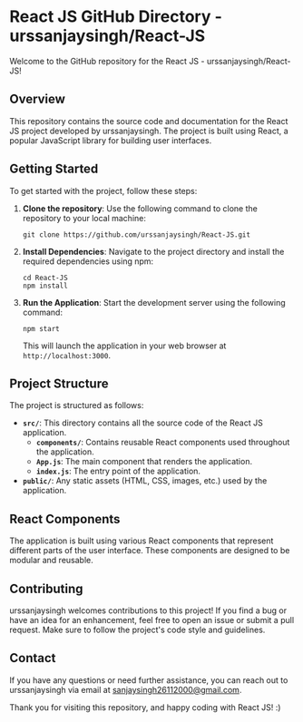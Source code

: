 # React JS GitHub Directory - urssanjaysingh/React-JS

Welcome to the GitHub repository for the React JS - urssanjaysingh/React-JS!

## Overview

This repository contains the source code and documentation for the React JS project developed by urssanjaysingh. The project is built using React, a popular JavaScript library for building user interfaces.

## Getting Started

To get started with the project, follow these steps:

1. **Clone the repository**: Use the following command to clone the repository to your local machine:

   ```
   git clone https://github.com/urssanjaysingh/React-JS.git
   ```

2. **Install Dependencies**: Navigate to the project directory and install the required dependencies using npm:

   ```
   cd React-JS
   npm install
   ```

3. **Run the Application**: Start the development server using the following command:

   ```
   npm start
   ```

   This will launch the application in your web browser at `http://localhost:3000`.

## Project Structure

The project is structured as follows:

- **`src/`**: This directory contains all the source code of the React JS application.
  - **`components/`**: Contains reusable React components used throughout the application.
  - **`App.js`**: The main component that renders the application.
  - **`index.js`**: The entry point of the application.
- **`public/`**: Any static assets (HTML, CSS, images, etc.) used by the application.

## React Components

The application is built using various React components that represent different parts of the user interface. These components are designed to be modular and reusable.

## Contributing

urssanjaysingh welcomes contributions to this project! If you find a bug or have an idea for an enhancement, feel free to open an issue or submit a pull request. Make sure to follow the project's code style and guidelines.

## Contact

If you have any questions or need further assistance, you can reach out to urssanjaysingh via email at sanjaysingh26112000@gmail.com.

Thank you for visiting this repository, and happy coding with React JS!
:)
